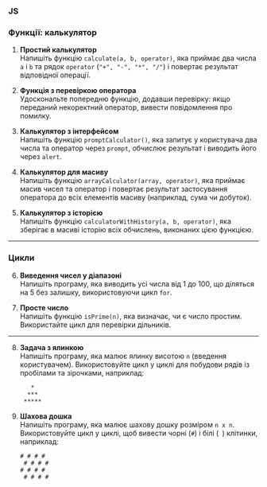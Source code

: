 ### **JS**

### **Функції: калькулятор**
1. **Простий калькулятор**  
   Напишіть функцію `calculate(a, b, operator)`, яка приймає два числа `a` і `b` та рядок `operator` (`"+", "-", "*", "/"`) і повертає результат відповідної операції.

2. **Функція з перевіркою оператора**  
   Удоскональте попередню функцію, додавши перевірку: якщо переданий некоректний оператор, вивести повідомлення про помилку.

3. **Калькулятор з інтерфейсом**  
   Напишіть функцію `promptCalculator()`, яка запитує у користувача два числа та оператор через `prompt`, обчислює результат і виводить його через `alert`.

4. **Калькулятор для масиву**  
   Напишіть функцію `arrayCalculator(array, operator)`, яка приймає масив чисел та оператор і повертає результат застосування оператора до всіх елементів масиву (наприклад, сума чи добуток).

5. **Калькулятор з історією**  
   Напишіть функцію `calculatorWithHistory(a, b, operator)`, яка зберігає в масиві історію всіх обчислень, виконаних цією функцією.

---

### **Цикли**
6. **Виведення чисел у діапазоні**  
   Напишіть програму, яка виводить усі числа від 1 до 100, що діляться на 5 без залишку, використовуючи цикл `for`.


7. **Просте число**  
   Напишіть функцію `isPrime(n)`, яка визначає, чи є число простим. Використайте цикл для перевірки дільників.

---

8. **Задача з ялинкою**  
   Напишіть програму, яка малює ялинку висотою `n` (введення користувачем). Використовуйте цикл у циклі для побудови рядів із пробілами та зірочками, наприклад:
   ```
      *
     ***
    *****
   ```

9. **Шахова дошка**  
    Напишіть програму, яка малює шахову дошку розміром `n x n`. Використовуйте цикл у циклі, щоб вивести чорні (`#`) і білі (` `) клітинки, наприклад:
    ```
    # # # #
     # # # #
    # # # #
     # # # #
    ```

